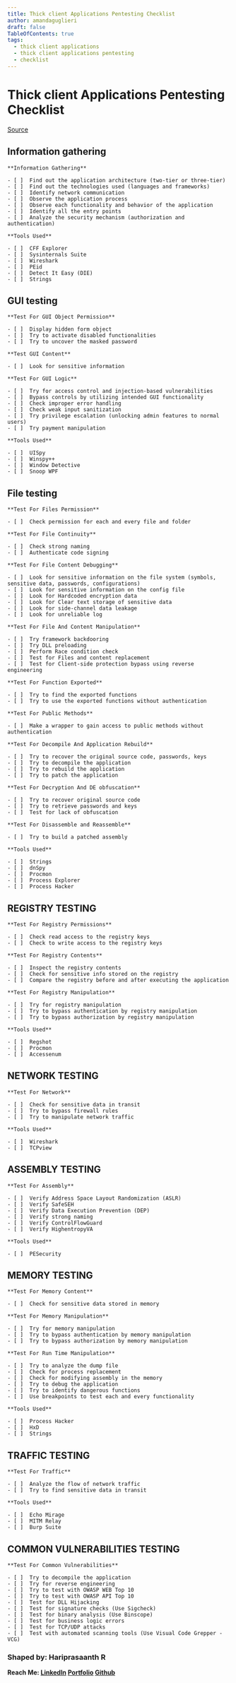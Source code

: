 ```yaml
---
title: Thick client Applications Pentesting Checklist 
author: amandaguglieri
draft: false
TableOfContents: true
tags:
  - thick client applications
  - thick client applications pentesting
  - checklist
---
```


# Thick client Applications Pentesting Checklist

[Source](https://github.com/Hari-prasaanth/Thick-Client-Pentest-Checklist)

## Information gathering
    
    **Information Gathering**
    
    - [ ]  Find out the application architecture (two-tier or three-tier)
    - [ ]  Find out the technologies used (languages and frameworks)
    - [ ]  Identify network communication
    - [ ]  Observe the application process
    - [ ]  Observe each functionality and behavior of the application
    - [ ]  Identify all the entry points
    - [ ]  Analyze the security mechanism (authorization and authentication)
    
    **Tools Used**
    
    - [ ]  CFF Explorer
    - [ ]  Sysinternals Suite
    - [ ]  Wireshark
    - [ ]  PEid
    - [ ]  Detect It Easy (DIE)
    - [ ]  Strings
    
## GUI testing
    
    **Test For GUI Object Permission**
    
    - [ ]  Display hidden form object
    - [ ]  Try to activate disabled functionalities
    - [ ]  Try to uncover the masked password
    
    **Test GUI Content**
    
    - [ ]  Look for sensitive information
    
    **Test For GUI Logic**
    
    - [ ]  Try for access control and injection-based vulnerabilities
    - [ ]  Bypass controls by utilizing intended GUI functionality
    - [ ]  Check improper error handling
    - [ ]  Check weak input sanitization
    - [ ]  Try privilege escalation (unlocking admin features to normal users)
    - [ ]  Try payment manipulation
    
    **Tools Used**
    
    - [ ]  UISpy
    - [ ]  Winspy++
    - [ ]  Window Detective
    - [ ]  Snoop WPF


## File testing
    
    **Test For Files Permission**
    
    - [ ]  Check permission for each and every file and folder
    
    **Test For File Continuity**
    
    - [ ]  Check strong naming
    - [ ]  Authenticate code signing
    
    **Test For File Content Debugging**
    
    - [ ]  Look for sensitive information on the file system (symbols, sensitive data, passwords, configurations)
    - [ ]  Look for sensitive information on the config file
    - [ ]  Look for Hardcoded encryption data
    - [ ]  Look for Clear text storage of sensitive data
    - [ ]  Look for side-channel data leakage
    - [ ]  Look for unreliable log
    
    **Test For File And Content Manipulation**
    
    - [ ]  Try framework backdooring
    - [ ]  Try DLL preloading
    - [ ]  Perform Race condition check
    - [ ]  Test for Files and content replacement
    - [ ]  Test for Client-side protection bypass using reverse engineering
    
    **Test For Function Exported**
    
    - [ ]  Try to find the exported functions
    - [ ]  Try to use the exported functions without authentication
    
    **Test For Public Methods**
    
    - [ ]  Make a wrapper to gain access to public methods without authentication
    
    **Test For Decompile And Application Rebuild**
    
    - [ ]  Try to recover the original source code, passwords, keys
    - [ ]  Try to decompile the application
    - [ ]  Try to rebuild the application
    - [ ]  Try to patch the application
    
    **Test For Decryption And DE obfuscation**
    
    - [ ]  Try to recover original source code
    - [ ]  Try to retrieve passwords and keys
    - [ ]  Test for lack of obfuscation
    
    **Test For Disassemble and Reassemble**
    
    - [ ]  Try to build a patched assembly
    
    **Tools Used**
    
    - [ ]  Strings
    - [ ]  dnSpy
    - [ ]  Procmon
    - [ ]  Process Explorer
    - [ ]  Process Hacker
    

## REGISTRY TESTING
    
    **Test For Registry Permissions**
    
    - [ ]  Check read access to the registry keys
    - [ ]  Check to write access to the registry keys
    
    **Test For Registry Contents**
    
    - [ ]  Inspect the registry contents
    - [ ]  Check for sensitive info stored on the registry
    - [ ]  Compare the registry before and after executing the application
    
    **Test For Registry Manipulation**
    
    - [ ]  Try for registry manipulation
    - [ ]  Try to bypass authentication by registry manipulation
    - [ ]  Try to bypass authorization by registry manipulation
    
    **Tools Used**
    
    - [ ]  Regshot
    - [ ]  Procmon
    - [ ]  Accessenum


## **NETWORK TESTING**
    
    **Test For Network**
    
    - [ ]  Check for sensitive data in transit
    - [ ]  Try to bypass firewall rules
    - [ ]  Try to manipulate network traffic
    
    **Tools Used**
    
    - [ ]  Wireshark
    - [ ]  TCPview
    


## ASSEMBLY TESTING
    
    **Test For Assembly**
    
    - [ ]  Verify Address Space Layout Randomization (ASLR)
    - [ ]  Verify SafeSEH
    - [ ]  Verify Data Execution Prevention (DEP)
    - [ ]  Verify strong naming
    - [ ]  Verify ControlFlowGuard
    - [ ]  Verify HighentropyVA
    
    **Tools Used**
    
    - [ ]  PESecurity

## MEMORY TESTING
    
    **Test For Memory Content**
    
    - [ ]  Check for sensitive data stored in memory
    
    **Test For Memory Manipulation**
    
    - [ ]  Try for memory manipulation
    - [ ]  Try to bypass authentication by memory manipulation
    - [ ]  Try to bypass authorization by memory manipulation
    
    **Test For Run Time Manipulation**
    
    - [ ]  Try to analyze the dump file
    - [ ]  Check for process replacement
    - [ ]  Check for modifying assembly in the memory
    - [ ]  Try to debug the application
    - [ ]  Try to identify dangerous functions
    - [ ]  Use breakpoints to test each and every functionality
    
    **Tools Used**
    
    - [ ]  Process Hacker
    - [ ]  HxD
    - [ ]  Strings

## TRAFFIC TESTING
    
    **Test For Traffic**
    
    - [ ]  Analyze the flow of network traffic
    - [ ]  Try to find sensitive data in transit
    
    **Tools Used**
    
    - [ ]  Echo Mirage
    - [ ]  MITM Relay
    - [ ]  Burp Suite


## COMMON VULNERABILITIES TESTING
    
    **Test For Common Vulnerabilities**
    
    - [ ]  Try to decompile the application
    - [ ]  Try for reverse engineering
    - [ ]  Try to test with OWASP WEB Top 10
    - [ ]  Try to test with OWASP API Top 10
    - [ ]  Test for DLL Hijacking
    - [ ]  Test for signature checks (Use Sigcheck)
    - [ ]  Test for binary analysis (Use Binscope)
    - [ ]  Test for business logic errors
    - [ ]  Test for TCP/UDP attacks
    - [ ]  Test with automated scanning tools (Use Visual Code Grepper - VCG)

### Shaped by: Hariprasaanth R

**Reach Me: [LinkedIn](https://www.linkedin.com/in/hariprasaanth) [Portfolio](https://hariprasaanth.blogspot.com/) [Github](https://github.com/Hari-prasaanth)**